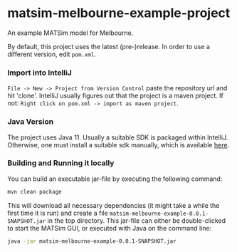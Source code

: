 # matsim-melbourne-example-project

An example MATSim model for Melbourne.

By default, this project uses the latest (pre-)release. In order to use a different version, edit `pom.xml`.


### Import into IntelliJ

`File -> New -> Project from Version Control` paste the repository url and hit 'clone'. IntelliJ usually figures out
that the project is a maven project. If not: `Right click on pom.xml -> import as maven project`.

### Java Version

The project uses Java 11. Usually a suitable SDK is packaged within IntelliJ. Otherwise, one must install a
suitable sdk manually, which is available [here](https://openjdk.java.net/).

### Building and Running it locally

You can build an executable jar-file by executing the following command:

```sh
mvn clean package
```

This will download all necessary dependencies (it might take a while the first time it is run) and create a file `matsim-melbourne-example-0.0.1-SNAPSHOT.jar` in the top directory. This jar-file can either be double-clicked to start the MATSim GUI, or executed with Java on the command line:

```sh
java -jar matsim-melbourne-example-0.0.1-SNAPSHOT.jar
```
